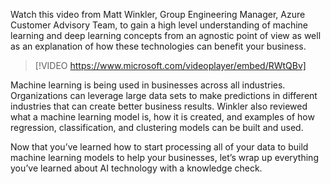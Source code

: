 Watch this video from Matt Winkler, Group Engineering Manager, Azure Customer Advisory Team, to gain a high level understanding of machine learning and deep learning concepts from an agnostic point of view as well as an explanation of how these technologies can benefit your business.

> [!VIDEO https://www.microsoft.com/videoplayer/embed/RWtQBv]

Machine learning is being used in businesses across all industries. Organizations can leverage large data sets to make predictions in different industries that can create better business results. Winkler also reviewed what a machine learning model is, how it is created, and examples of how regression, classification, and clustering models can be built and used.

Now that you’ve learned how to start processing all of your data to build machine learning models to help your businesses, let’s wrap up everything you’ve learned about AI technology with a knowledge check.